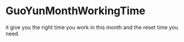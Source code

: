 # GuoYunMonthWorkingTime
it give you the right time you work in this month and the reset time you need.
